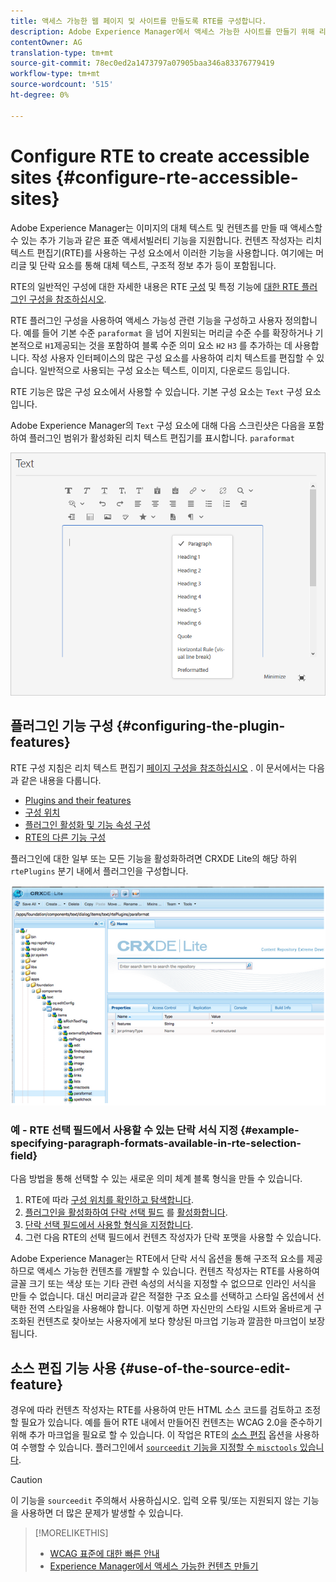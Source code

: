 ```yaml
---
title: 액세스 가능한 웹 페이지 및 사이트를 만들도록 RTE를 구성합니다.
description: Adobe Experience Manager에서 액세스 가능한 사이트를 만들기 위해 리치 텍스트 편집기를 구성하는 방법에 대해 학습합니다.
contentOwner: AG
translation-type: tm+mt
source-git-commit: 78ec0ed2a1473797a07905baa346a83376779419
workflow-type: tm+mt
source-wordcount: '515'
ht-degree: 0%

---
```



# Configure RTE to create accessible sites {#configure-rte-accessible-sites}

Adobe Experience Manager는 이미지의 대체 텍스트 및 컨텐츠를 만들 때 액세스할 수 있는 추가 기능과 같은 표준 액세서빌러티 기능을 지원합니다. 컨텐츠 작성자는 리치 텍스트 편집기(RTE)를 사용하는 구성 요소에서 이러한 기능을 사용합니다. 여기에는 머리글 및 단락 요소를 통해 대체 텍스트, 구조적 정보 추가 등이 포함됩니다.

RTE의 일반적인 구성에 대한 자세한 내용은 RTE [구성](rich-text-editor.md) 및 특정 기능에 [대한 RTE 플러그인 구성을 참조하십시오](configure-rich-text-editor-plug-ins.md).

RTE 플러그인 구성을 사용하여 액세스 가능성 관련 기능을 구성하고 사용자 정의합니다. 예를 들어 기본 수준 `paraformat` 을 넘어 지원되는 머리글 수준 수를 확장하거나 기본적으로 `H1`제공되는 것을 포함하여 블록 수준 의미 요소 `H2` `H3` 를 추가하는 데 사용합니다. 작성 사용자 인터페이스의 많은 구성 요소를 사용하여 리치 텍스트를 편집할 수 있습니다. 일반적으로 사용되는 구성 요소는 텍스트, 이미지, 다운로드 등입니다.

RTE 기능은 많은 구성 요소에서 사용할 수 있습니다. 기본 구성 요소는 `Text` 구성 요소입니다.

Adobe Experience Manager의 `Text` 구성 요소에 대해 다음 스크린샷은 다음을 포함하여 플러그인 범위가 활성화된 리치 텍스트 편집기를 표시합니다. `paraformat`

![전체 화면 모드의 RTE 텍스트 구성 요소](assets/rte-toolbar-full-screen-mode.png)

## 플러그인 기능 구성 {#configuring-the-plugin-features}

RTE 구성 지침은 리치 텍스트 편집기 [페이지 구성을 참조하십시오](rich-text-editor.md) . 이 문서에서는 다음과 같은 내용을 다룹니다.

* [Plugins and their features](rich-text-editor.md#aboutplugins)
* [구성 위치](rich-text-editor.md#understand-the-configuration-paths-and-locations)
* [플러그인 활성화 및 기능 속성 구성](rich-text-editor.md#enable-rte-functionalities-by-activating-plug-ins)
* [RTE의 다른 기능 구성](rich-text-editor.md#enable-rte-functionalities-by-activating-plug-ins)

플러그인에 대한 일부 또는 모든 기능을 활성화하려면 CRXDE Lite의 해당 하위 `rtePlugins` 분기 내에서 플러그인을 구성합니다.

![rtePlugin 예를 보여주는 CRXDE Lite.](assets/chlimage_1-208.png)

### 예 - RTE 선택 필드에서 사용할 수 있는 단락 서식 지정 {#example-specifying-paragraph-formats-available-in-rte-selection-field}

다음 방법을 통해 선택할 수 있는 새로운 의미 체계 블록 형식을 만들 수 있습니다.

1. RTE에 따라 [구성 위치를 확인하고 탐색합니다](rich-text-editor.md#understand-the-configuration-paths-and-locations).
1. [플러그인을 활성화하여 단락 선택 필드](rich-text-editor.md) 를 [활성화합니다](rich-text-editor.md#enable-rte-functionalities-by-activating-plug-ins).
1. [단락 선택 필드에서 사용할 형식을 지정합니다](rich-text-editor.md).
1. 그런 다음 RTE의 선택 필드에서 컨텐츠 작성자가 단락 포맷을 사용할 수 있습니다.

Adobe Experience Manager는 RTE에서 단락 서식 옵션을 통해 구조적 요소를 제공하므로 액세스 가능한 컨텐츠를 개발할 수 있습니다. 컨텐츠 작성자는 RTE를 사용하여 글꼴 크기 또는 색상 또는 기타 관련 속성의 서식을 지정할 수 없으므로 인라인 서식을 만들 수 없습니다. 대신 머리글과 같은 적절한 구조 요소를 선택하고 스타일 옵션에서 선택한 전역 스타일을 사용해야 합니다. 이렇게 하면 자신만의 스타일 시트와 올바르게 구조화된 컨텐츠로 찾아보는 사용자에게 보다 향상된 마크업 기능과 깔끔한 마크업이 보장됩니다.

## 소스 편집 기능 사용 {#use-of-the-source-edit-feature}

경우에 따라 컨텐츠 작성자는 RTE를 사용하여 만든 HTML 소스 코드를 검토하고 조정할 필요가 있습니다. 예를 들어 RTE 내에서 만들어진 컨텐츠는 WCAG 2.0을 준수하기 위해 추가 마크업을 필요로 할 수 있습니다. 이 작업은 RTE의 [소스 편집](rich-text-editor.md#aboutplugins) 옵션을 사용하여 수행할 수 있습니다. 플러그인에서 [`sourceedit` 기능을 지정할 수 `misctools` 있습니다](rich-text-editor.md#aboutplugins).

>[!CAUTION]
>
>이 기능을 `sourceedit` 주의해서 사용하십시오. 입력 오류 및/또는 지원되지 않는 기능을 사용하면 더 많은 문제가 발생할 수 있습니다.

<!--
TBD ENGREVIEW: Is this only applicable to Classic UI? 

## Adding Support for Additional HTML Elements and Attributes {#adding-support-for-additional-html-elements-and-attributes}

To further extend the accessibility features of Experience Manager, it is possible to extend the existing components based on the RTE (such as the `Text` and `Table` components) with additional elements and attributes.

The following procedure illustrates how to extend the `Table` component with a `Caption` element that provides information about a data table to assistive technology users:

### Example: Add a caption to a table properties dialog {#example-adding-the-caption-to-the-table-properties-dialog}

In the constructor of the `TablePropertiesDialog`, add an additional text input field that is used for editing the caption. Set the `itemId` to `caption` (the DOM attribute’s name) to automatically handle its content.

In a `Table`, set the attribute to the DOM element or or remove it from the DOM element. The dialog in the `config` object passed the value. Set or remove the DOM attributes using the corresponding `CQ.form.rte.Common` methods (`com` is a shortcut for `CQ.form.rte.Common`). Using `CQ.form.rte.Common` methods avoids common pitfalls with browser implementations.

>[!NOTE]
>
>This procedure is only suitable for the classic UI.

### Step-by-step instructions {#step-by-step-instructions}

1. Start CRXDE Lite. For example: [http://localhost:4502/crx/de/](http://localhost:4502/crx/de/)

1. Copy `/libs/cq/ui/widgets/source/widgets/form/rte/commands/Table.js` to `/apps/cq/ui/widgets/source/widgets/form/rte/commands/Table.js`. Create intermediate folders if those do not exist.

1. Copy `/libs/cq/ui/widgets/source/widgets/form/rte/plugins/TablePropertiesDialog.js` to `/apps/cq/ui/widgets/source/widgets/form/rte/plugins/TablePropertiesDialog.js`.

1. Open `/apps/cq/ui/widgets/source/widgets/form/rte/plugins/TablePropertiesDialog.js` file to edit.

1. In the `constructor` method, before the mention of `var dialogRef = this;`, add the following code:

   ```javascript
   editItems.push({
       "itemId": "caption",
       "name": "caption",
       "xtype": "textfield",
       "fieldLabel": CQ.I18n.getMessage("Caption"),
       "value": (this.table && this.table.caption ? this.table.caption.textContent : "")
   });
   ```

1. Open `/apps/cq/ui/widgets/source/widgets/form/rte/commands/Table.js` file.

1. Add the following code at the end of the `transferConfigToTable` method:

   ```javascript
   /**
    * Adds Caption Element
   */
   var captionElement;
   if (dom.firstChild && dom.firstChild.tagName.toLowerCase() == "caption")
   {
      captionElement = dom.firstChild;
   }
   if (config.caption)
   {
       var captionTextNode = document.createTextNode(config.caption)
       if (captionElement)
       {
          dom.replaceNode(captionElement.firstChild,captionTextNode);
       } else
       {
           captionElement = document.createElement("caption");
           captionElement.appendChild(captionTextNode);
           if (dom.childNodes.length>0)
           {
              dom.insertBefore(captionElement, dom.firstChild);
           } else
           {
              dom.appendChild(captionElement);
           }
       }
   } else if (captionElement)
   {
     dom.removeChild(captionElement);
   }
   ```

1. To save your changes, click **[!UICONTROL Save All]**.

## Best practices and limitations {#best-practices-limitations-tips}

* A plain text field is not the only type of input allowed for the value of the caption element. You can use any ExtJS widget, that provides the caption’s value through its `getValue()` method.
* To add editing capabilities for further additional elements and attributes, ensure that:

  * The `itemId` property for each corresponding field is set to the name of the appropriate DOM attribute (`TablePropertiesDialog`).
  * The attribute is set and/or removed on the DOM element explicitly (`Table`).
-->

>[!MORELIKETHIS]
>
>* [WCAG 표준에 대한 빠른 안내](/help/onboarding/accessibility/quick-guide-wcag.md)
>* [Experience Manager에서 액세스 가능한 컨텐츠 만들기](/help/sites-cloud/authoring/fundamentals/accessible-content.md)

